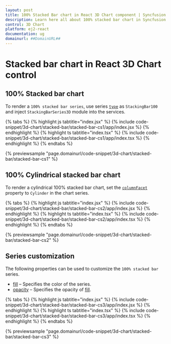 ```yaml
---
layout: post
title: 100% Stacked Bar chart in React 3D Chart component | Syncfusion
description: Learn here all about 100% stacked bar chart in Syncfusion React 3D Chart component of Syncfusion Essential JS 2 and more.
control: 3D Chart
platform: ej2-react
documentation: ug
domainurl: ##DomainURL##
---
```


# Stacked bar chart in React 3D Chart control

## 100% Stacked bar chart

To render a `100% stacked bar series`, use series [`type`](https://helpej2.syncfusion.com/react/documentation/api/chart3d/series3DModel/#type) as `StackingBar100` and inject `StackingBarSeries3D` module into the services.

{% tabs %}
{% highlight js tabtitle="index.jsx" %}
{% include code-snippet/3d-chart/stacked-bar/stacked-bar-cs1/app/index.jsx %}
{% endhighlight %}
{% highlight ts tabtitle="index.tsx" %}
{% include code-snippet/3d-chart/stacked-bar/stacked-bar-cs1/app/index.tsx %}
{% endhighlight %}
{% endtabs %}

{% previewsample "page.domainurl/code-snippet/3d-chart/stacked-bar/stacked-bar-cs1" %}

## 100% Cylindrical stacked bar chart

To render a cylindrical 100% stacked bar chart, set the [`columnFacet`](../../api/chart3d/series3DModel/#columnfacet) property to `Cylinder` in the chart series.

{% tabs %}
{% highlight js tabtitle="index.jsx" %}
{% include code-snippet/3d-chart/stacked-bar/stacked-bar-cs2/app/index.jsx %}
{% endhighlight %}
{% highlight ts tabtitle="index.tsx" %}
{% include code-snippet/3d-chart/stacked-bar/stacked-bar-cs2/app/index.tsx %}
{% endhighlight %}
{% endtabs %}

{% previewsample "page.domainurl/code-snippet/3d-chart/stacked-bar/stacked-bar-cs2" %}

## Series customization

The following properties can be used to customize the `100% stacked bar` series.

* [fill](https://helpej2.syncfusion.com/react/documentation/api/chart3d/series3DModel/#fill) – Specifies the color of the series.
* [opacity](https://helpej2.syncfusion.com/react/documentation/api/chart3d/series3DModel/#opacity) – Specifies the opacity of [fill](https://helpej2.syncfusion.com/react/documentation/api/chart3d/series3DModel/#fill).

{% tabs %}
{% highlight js tabtitle="index.jsx" %}
{% include code-snippet/3d-chart/stacked-bar/stacked-bar-cs3/app/index.jsx %}
{% endhighlight %}
{% highlight ts tabtitle="index.tsx" %}
{% include code-snippet/3d-chart/stacked-bar/stacked-bar-cs3/app/index.tsx %}
{% endhighlight %}
{% endtabs %}

{% previewsample "page.domainurl/code-snippet/3d-chart/stacked-bar/stacked-bar-cs3" %}